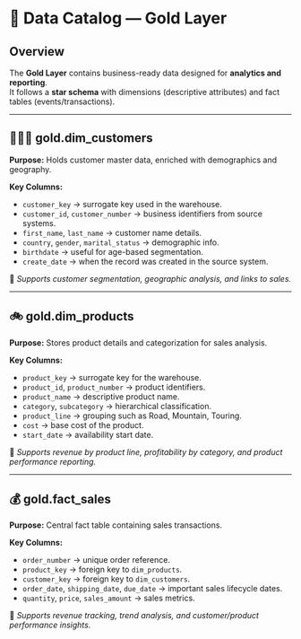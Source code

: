 # 📒 Data Catalog — Gold Layer

## Overview  
The **Gold Layer** contains business-ready data designed for **analytics and reporting**.  
It follows a **star schema** with dimensions (descriptive attributes) and fact tables (events/transactions).  

---

## 🧑‍🤝‍🧑 gold.dim_customers
**Purpose:** Holds customer master data, enriched with demographics and geography.  

**Key Columns:**  
- `customer_key` → surrogate key used in the warehouse.  
- `customer_id`, `customer_number` → business identifiers from source systems.  
- `first_name`, `last_name` → customer name details.  
- `country`, `gender`, `marital_status` → demographic info.  
- `birthdate` → useful for age-based segmentation.  
- `create_date` → when the record was created in the source system.  

📌 *Supports customer segmentation, geographic analysis, and links to sales.*  

---

## 🚲 gold.dim_products
**Purpose:** Stores product details and categorization for sales analysis.  

**Key Columns:**  
- `product_key` → surrogate key for the warehouse.  
- `product_id`, `product_number` → product identifiers.  
- `product_name` → descriptive product name.  
- `category`, `subcategory` → hierarchical classification.  
- `product_line` → grouping such as Road, Mountain, Touring.  
- `cost` → base cost of the product.  
- `start_date` → availability start date.  

📌 *Supports revenue by product line, profitability by category, and product performance reporting.*  

---

## 💰 gold.fact_sales
**Purpose:** Central fact table containing sales transactions.  

**Key Columns:**  
- `order_number` → unique order reference.  
- `product_key` → foreign key to `dim_products`.  
- `customer_key` → foreign key to `dim_customers`.  
- `order_date`, `shipping_date`, `due_date` → important sales lifecycle dates.  
- `quantity`, `price`, `sales_amount` → sales metrics.  

📌 *Supports revenue tracking, trend analysis, and customer/product performance insights.*  
